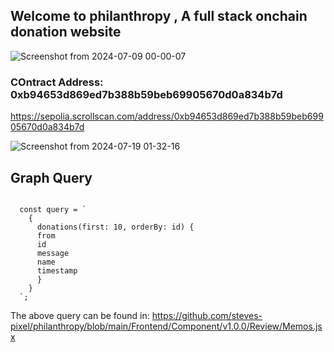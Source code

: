 ##  Welcome to philanthropy , A full stack onchain donation website 


![Screenshot from 2024-07-09 00-00-07](https://github.com/steves-pixel/philanthropy/assets/174949524/6a2985ad-2285-4a85-816e-4b68b9b78cda)


### COntract Address: 0xb94653d869ed7b388b59beb69905670d0a834b7d

https://sepolia.scrollscan.com/address/0xb94653d869ed7b388b59beb69905670d0a834b7d

![Screenshot from 2024-07-19 01-32-16](https://github.com/user-attachments/assets/65cd3a94-f504-49ae-aeea-001f6e453045)


## Graph Query 

```

  const query = `
    {
      donations(first: 10, orderBy: id) {
      from
      id
      message
      name
      timestamp
      }
    }
  `;

```


The above query can be found in: https://github.com/steves-pixel/philanthropy/blob/main/Frontend/Component/v1.0.0/Review/Memos.jsx
